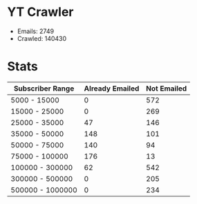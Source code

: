 # YT Crawler
- Emails: 2749
- Crawled: 140430

# Stats
| Subscriber Range  | Already Emailed | Not Emailed |
|-------|-------|-------|
| 5000 - 15000 | 0 | 572 |
| 15000 - 25000 | 0 | 269 |
| 25000 - 35000 | 47 | 146 |
| 35000 - 50000 | 148 | 101 |
| 50000 - 75000 | 140 | 94 |
| 75000 - 100000 | 176 | 13 |
| 100000 - 300000 | 62 | 542 |
| 300000 - 500000 | 0 | 205 |
| 500000 - 1000000 | 0 | 234 |
